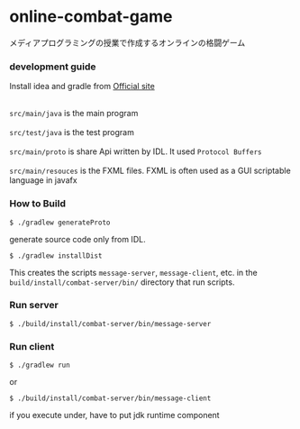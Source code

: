 # online-combat-game

メディアプログラミングの授業で作成するオンラインの格闘ゲーム

### development guide
Install idea and gradle from [Official site](https://gradle.org/) 

<br>`src/main/java` is the main program</br>
<br>`src/test/java` is the test program</br>
<br>`src/main/proto` is share Api written by IDL. It used `Protocol Buffers`</br>
<br>`src/main/resouces` is the FXML files. FXML is often used as a GUI scriptable language in javafx</br>


### How to Build
```
$ ./gradlew generateProto
```
generate source code only from IDL.
```
$ ./gradlew installDist
```

This creates the scripts `message-server`, `message-client`, etc. in the
`build/install/combat-server/bin/` directory that run scripts.

### Run server
```
$ ./build/install/combat-server/bin/message-server
```

### Run client

```
$ ./gradlew run
```

or

```
$ ./build/install/combat-server/bin/message-client
```

if you execute under, have to put jdk runtime component